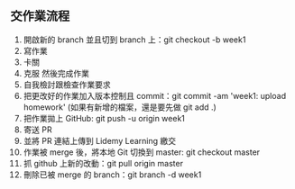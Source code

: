 ## 交作業流程

1. 開啟新的 branch 並且切到 branch 上：git checkout -b week1 
2. 寫作業
3. 卡關
4. 克服 然後完成作業
5. 自我檢討跟檢查作業要求
6. 把更改好的作業加入版本控制且 commit：git commit -am 'week1: upload homework' (如果有新增的檔案，還是要先做 git add .)
7. 把作業拋上 GitHub: git push -u origin week1
8. 寄送 PR
9. 並將 PR 連結上傳到 Lidemy Learning 繳交
10. 作業被 merge 後，將本地 Git 切換到 master: git checkout master
11. 抓 github 上新的改動：git pull origin master
11. 刪除已被 merge 的 branch：git branch -d week1